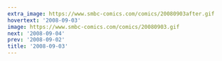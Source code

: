 ```yaml
---
extra_image: https://www.smbc-comics.com/comics/20080903after.gif
hovertext: '2008-09-03'
image: https://www.smbc-comics.com/comics/20080903.gif
next: '2008-09-04'
prev: '2008-09-02'
title: '2008-09-03'
---
```

